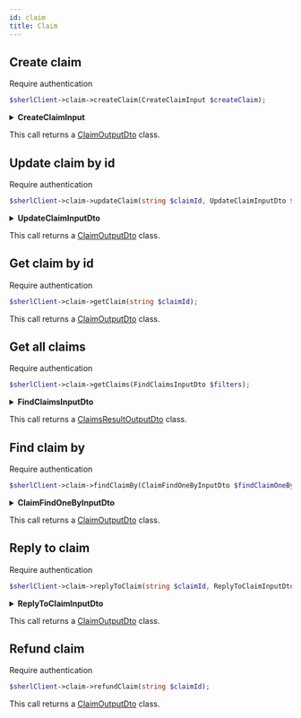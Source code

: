 ```yaml
---
id: claim
title: Claim
---
```


## Create claim

<span class="badge badge--warning">Require authentication</span>

```php
$sherlClient->claim->createClaim(CreateClaimInput $createClaim);
```

<details>
 <summary><b>CreateClaimInput</b></summary>

| Fields           |                        Type                        | Description                       |
| :--------------- | :------------------------------------------------: | :-------------------------------- |
| **id**           |                       string                       | The order id to claim             |
| **issueTitle**   |                       string                       | Claim's title                     |
| **issueMessage** |                       string                       | Claim's message                   |
| **personId**     |                       string                       | Id of the person making the claim |
| **schedules**    | [ClaimSchedulesDto](claim-types#claimschedulesdto) | Claim's schedules                 |

</details>

This call returns a [ClaimOutputDto](claim-types#claimoutputdto) class.

## Update claim by id

<span class="badge badge--warning">Require authentication</span>

```php
$sherlClient->claim->updateClaim(string $claimId, UpdateClaimInputDto $updateClaim);
```

<details>
 <summary><b>UpdateClaimInputDto</b></summary>

| Fields      |                  Type                  | Description                 |
| :---------- | :------------------------------------: | :-------------------------- |
| **$status** | [ClaimStatus](claim-types#claimstatus) | The new status of the claim |

</details>

This call returns a [ClaimOutputDto](claim-types#claimoutputdto) class.

## Get claim by id

<span class="badge badge--warning">Require authentication</span>

```php
$sherlClient->claim->getClaim(string $claimId);
```

This call returns a [ClaimOutputDto](claim-types#claimoutputdto) class.

## Get all claims

<span class="badge badge--warning">Require authentication</span>

```php
$sherlClient->claim->getClaims(FindClaimsInputDto $filters);
```

<details>
 <summary><b>FindClaimsInputDto</b></summary>

//TODO Demander les bon filtres

| Fields      | Type  | Description |
| :---------- | :---: | :---------- |
| **filters** | mixed | A changer   |

</details>

This call returns a [ClaimsResultOutputDto](claim-types#claimsresultoutputdto) class.

## Find claim by

<span class="badge badge--warning">Require authentication</span>

```php
$sherlClient->claim->findClaimBy(ClaimFindOneByInputDto $findClaimOneBy);
```

<details>
 <summary><b>ClaimFindOneByInputDto</b></summary>

| Fields         |  Type  | Description                            |
| :------------- | :----: | :------------------------------------- |
| **id**         | string | Claim's id                             |
| **personId**   | string | ID of person which associated to claim |
| **orderId**    | string | ID of order which associated to claim  |
| **consumerId** | string | Internal API ID to identify a project  |

</details>

This call returns a [ClaimOutputDto](claim-types#claimoutputdto) class.

## Reply to claim

<span class="badge badge--warning">Require authentication</span>

```php
$sherlClient->claim->replyToClaim(string $claimId, ReplyToClaimInputDto $replyToClaim);
```

<details>
 <summary><b>ReplyToClaimInputDto</b></summary>

| Fields      |  Type  | Description   |
| :---------- | :----: | :------------ |
| **content** | string | Reply content |

</details>

This call returns a [ClaimOutputDto](claim-types#claimoutputdto) class.

## Refund claim

<span class="badge badge--warning">Require authentication</span>

```php
$sherlClient->claim->refundClaim(string $claimId);
```

This call returns a [ClaimOutputDto](claim-types#claimoutputdto) class.
